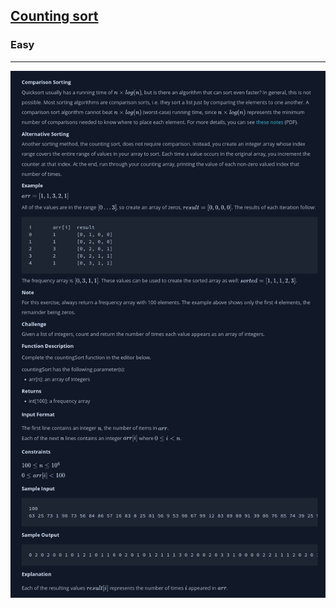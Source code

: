 <h2><a href="https://codeforces.com/problemset/problem/50/A">Counting sort</a></h2>
<h3>Easy</h3>
<hr/>
<img src="../images/img5.png"/>
